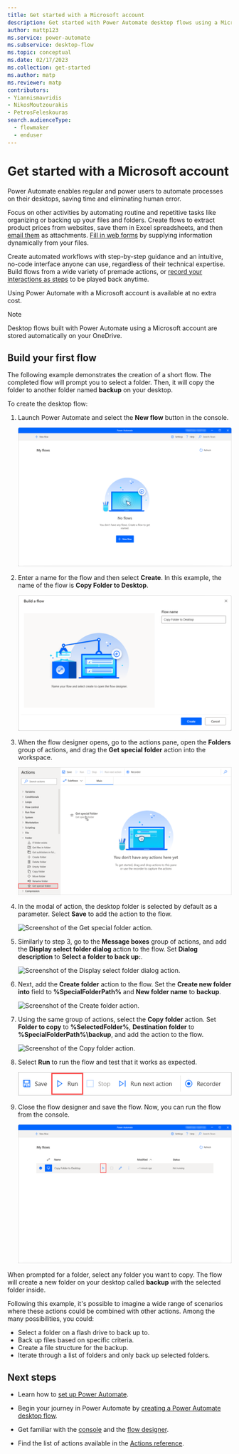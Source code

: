 ```yaml
---
title: Get started with a Microsoft account
description: Get started with Power Automate desktop flows using a Microsoft account.
author: mattp123
ms.service: power-automate
ms.subservice: desktop-flow
ms.topic: conceptual 
ms.date: 02/17/2023
ms.collection: get-started
ms.author: matp
ms.reviewer: matp
contributors:
- Yiannismavridis
- NikosMoutzourakis
- PetrosFeleskouras
search.audienceType: 
  - flowmaker
  - enduser
---
```


# Get started with a Microsoft account

Power Automate enables regular and power users to automate processes on their desktops, saving time and eliminating human error.

Focus on other activities by automating routine and repetitive tasks like organizing or backing up your files and folders. Create flows to extract product prices from websites, save them in Excel spreadsheets, and then [email them](actions-reference/email.md) as attachments. [Fill in web forms](automation-web.md#enter-data-on-webpages) by supplying information dynamically from your files.  

Create automated workflows with step-by-step guidance and an intuitive, no-code interface anyone can use, regardless of their technical expertise. Build flows from a wide variety of premade actions, or [record your interactions as steps](recording-flow.md) to be played back anytime.

Using Power Automate with a Microsoft account is available at no extra cost.

>[!Note]
>Desktop flows built with Power Automate using a Microsoft account are stored automatically on your OneDrive.

## Build your first flow

The following example demonstrates the creation of a short flow. The completed flow will prompt you to select a folder. Then, it will copy the folder to another folder named **backup** on your desktop.

To create the desktop flow:

1. Launch Power Automate and select the **New flow** button in the console.

    ![Screenshot of the New flow button in the console.](media\getting-started-msa\console-new-flow.png)

1. Enter a name for the flow and then select **Create**. In this example, the name of the flow is **Copy Folder to Desktop**.

    ![Screenshot of the Build a flow dialog.](media\getting-started-msa\build-flow-dialog.png)

1. When the flow designer opens, go to the actions pane, open the **Folders** group of actions, and drag the **Get special folder** action into the workspace.

    ![Screenshot of an action getting dragged into the workspace.](media\getting-started-msa\add-action.png)

1. In the modal of action, the desktop folder is selected by default as a parameter. Select **Save** to add the action to the flow.

    ![Screenshot of the Get special folder action.](media\getting-started-msa\get-special-folder-action-properties.png)

1. Similarly to step 3, go to the **Message boxes** group of actions, and add the **Display select folder dialog** action to the flow. Set **Dialog description** to **Select a folder to back up:**.

    ![Screenshot of the Display select folder dialog action.](media\getting-started-msa\display-select-folder-dialog-action-properties.png)

1. Next, add the **Create folder** action to the flow. Set the **Create new folder into** field to **%SpecialFolderPath%** and **New folder name** to **backup**.

    ![Screenshot of the Create folder action.](media\getting-started-msa\create-folder-action-properties.png)

1. Using the same group of actions, select the **Copy folder** action. Set **Folder to copy** to **%SelectedFolder%**, **Destination folder** to **%SpecialFolderPath%\backup**, and add the action to the flow.

    ![Screenshot of the Copy folder action.](media\getting-started-msa\copy-folder-action-properties.png)

1. Select **Run** to run the flow and test that it works as expected.

    ![Screenshot of the Run button in the flow designer.](media\getting-started-msa\run-flow.png)

1. Close the flow designer and save the flow. Now, you can run the flow from the console.

    ![Screenshot of the Run button in the console.](media\getting-started-msa\run-flow-console.png)

When prompted for a folder, select any folder you want to copy. The flow will create a new folder on your desktop called **backup** with the selected folder inside.

Following this example, it's possible to imagine a wide range of scenarios where these actions could be combined with other actions. Among the many possibilities, you could:

* Select a folder on a flash drive to back up to.
* Back up files based on specific criteria.
* Create a file structure for the backup.
* Iterate through a list of folders and only back up selected folders.

## Next steps

* Learn how to [set up Power Automate](setup.md).

* Begin your journey in Power Automate by [creating a Power Automate desktop flow](create-flow.md).

* Get familiar with the [console](console.md) and the [flow designer](flow-designer.md).

* Find the list of actions available in the [Actions reference](actions-reference.md).
